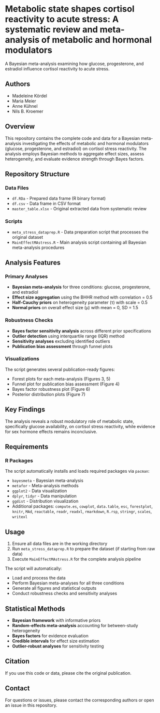# Metabolic state shapes cortisol reactivity to acute stress: A systematic review and meta-analysis of metabolic and hormonal modulators

A Bayesian meta-analysis examining how glucose, progesterone, and estradiol influence cortisol reactivity to acute stress.

## Authors
- Madeleine Kördel
- Maria Meier
- Anne Kühnel
- Nils B. Kroemer

## Overview

This repository contains the complete code and data for a Bayesian meta-analysis investigating the effects of metabolic and hormonal modulators (glucose, progesterone, and estradiol) on cortisol stress reactivity. 
The analysis employs Bayesian methods to aggregate effect sizes, assess heterogeneity, and evaluate evidence strength through Bayes factors.

## Repository Structure

### Data Files
- `df.RDa` - Prepared data frame (R binary format)
- `df.csv` - Data frame in CSV format
- `master_table.xlsx` - Original extracted data from systematic review

### Scripts
- `meta_stress_dataprep.R` - Data preparation script that processes the original dataset
- `MainEffectMAstress.R` - Main analysis script containing all Bayesian meta-analysis procedures

## Analysis Features

### Primary Analyses
- **Bayesian meta-analysis** for three conditions: glucose, progesterone, and estradiol
- **Effect size aggregation** using the BHHR method with correlation = 0.5
- **Half-Cauchy priors** on heterogeneity parameter (τ) with scale = 0.5
- **Normal priors** on overall effect size (μ) with mean = 0, SD = 1.5

### Robustness Checks
- **Bayes factor sensitivity analysis** across different prior specifications
- **Outlier detection** using interquartile range (IQR) method
- **Sensitivity analyses** excluding identified outliers
- **Publication bias assessment** through funnel plots

### Visualizations
The script generates several publication-ready figures:
- Forest plots for each meta-analysis (Figures 3, 5)
- Funnel plot for publication bias assessment (Figure 4)
- Bayes factor robustness plot (Figure 6)
- Posterior distribution plots (Figure 7)

## Key Findings

The analysis reveals a robust modulatory role of metabolic state, specifically glucose availability, on cortisol stress reactivity, while evidence for sex hormone effects remains inconclusive.

## Requirements

### R Packages
The script automatically installs and loads required packages via `pacman`:
- `bayesmeta` - Bayesian meta-analysis
- `metafor` - Meta-analysis methods
- `ggplot2` - Data visualization
- `dplyr`, `tidyr` - Data manipulation
- `ggdist` - Distribution visualization
- Additional packages: `compute.es`, `cowplot`, `data.table`, `esc`, `forestplot`, `knitr`, `MAd`, `reactable`, `readr`, `readxl`, `rmarkdown`, `R.rsp`, `stringr`, `scales`, `writexl`

## Usage

1. Ensure all data files are in the working directory
2. Run `meta_stress_dataprep.R` to prepare the dataset (if starting from raw data)
3. Execute `MainEffectMAstress.R` for the complete analysis pipeline

The script will automatically:
- Load and process the data
- Perform Bayesian meta-analyses for all three conditions
- Generate all figures and statistical outputs
- Conduct robustness checks and sensitivity analyses

## Statistical Methods

- **Bayesian framework** with informative priors
- **Random-effects meta-analysis** accounting for between-study heterogeneity
- **Bayes factors** for evidence evaluation
- **Credible intervals** for effect size estimation
- **Outlier-robust analyses** for sensitivity testing

## Citation

If you use this code or data, please cite the original publication.


## Contact

For questions or issues, please contact the corresponding authors or open an issue in this repository.

